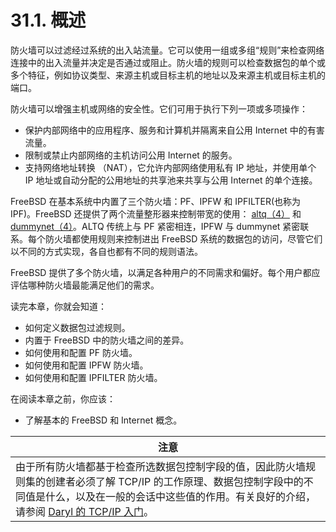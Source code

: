 # 31.1. 概述

防火墙可以过滤经过系统的出入站流量。它可以使用一组或多组“规则”来检查网络连接中的出入流量并决定是否通过或阻止。防火墙的规则可以检查数据包的单个或多个特征，例如协议类型、来源主机或目标主机的地址以及来源主机或目标主机的端口。

防火墙可以增强主机或网络的安全性。它们可用于执行下列一项或多项操作：

- 保护内部网络中的应用程序、服务和计算机并隔离来自公用 Internet 中的有害流量。
- 限制或禁止内部网络的主机访问公用 Internet 的服务。
- 支持网络地址转换 （NAT），它允许内部网络使用私有 IP 地址，并使用单个 IP 地址或自动分配的公用地址的共享池来共享与公用 Internet 的单个连接。

FreeBSD 在基本系统中内置了三个防火墙：PF、IPFW 和 IPFILTER(也称为 IPF)。FreeBSD 还提供了两个流量整形器来控制带宽的使用： [altq（4）](https://www.freebsd.org/cgi/man.cgi?query=altq&sektion=4&format=html) 和 [dummynet（4）](https://www.freebsd.org/cgi/man.cgi?query=dummynet&sektion=4&format=html)。ALTQ 传统上与 PF 紧密相连，IPFW 与 dummynet 紧密联系。每个防火墙都使用规则来控制进出 FreeBSD 系统的数据包的访问，尽管它们以不同的方式实现，各自也都有不同的规则语法。

FreeBSD 提供了多个防火墙，以满足各种用户的不同需求和偏好。每个用户都应评估哪种防火墙最能满足他们的需求。

读完本章，你就会知道：

- 如何定义数据包过滤规则。
- 内置于 FreeBSD 中的防火墙之间的差异。
- 如何使用和配置 PF 防火墙。
- 如何使用和配置 IPFW 防火墙。
- 如何使用和配置 IPFILTER 防火墙。

在阅读本章之前，你应该：

- 了解基本的 FreeBSD 和 Internet 概念。

| 注意                                                         |
| ------------------------------------------------------------ |
| 由于所有防火墙都基于检查所选数据包控制字段的值，因此防火墙规则集的创建者必须了解 TCP/IP 的工作原理、数据包控制字段中的不同值是什么，以及在一般的会话中这些值的作用。有关良好的介绍，请参阅 [Daryl 的 TCP/IP 入门](http://www.ipprimer.com/)。|
